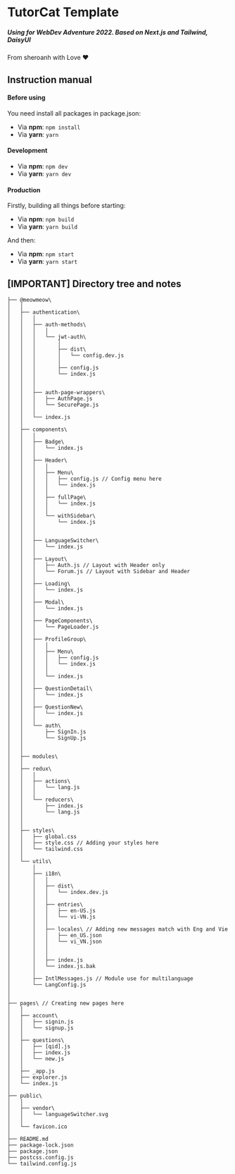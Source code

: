 # TutorCat Template
##### Using for WebDev Adventure 2022. Based on Next.js and Tailwind, DaisyUI
From sheroanh with Love ❤️

## Instruction manual
#### Before using
You need install all packages in package.json:
- Via **npm**: `npm install`
- Via **yarn**: `yarn`

#### Development 
- Via **npm**: `npm dev`
- Via **yarn**: `yarn dev`

#### Production
Firstly, building all things before starting:
- Via **npm**: `npm build`
- Via **yarn**: `yarn build`

And then:
- Via **npm**: `npm start`
- Via **yarn**: `yarn start`


## [IMPORTANT] Directory tree and notes

```base
├── @meowmeow\
│   │
│   ├── authentication\
│   │   │
│   │   ├── auth-methods\
│   │   │   │
│   │   │   └── jwt-auth\
│   │   │       │
│   │   │       ├── dist\
│   │   │       │   └── config.dev.js
│   │   │       │
│   │   │       ├── config.js
│   │   │       └── index.js
│   │   │
│   │   │
│   │   ├── auth-page-wrappers\
│   │   │   ├── AuthPage.js
│   │   │   └── SecurePage.js
│   │   │
│   │   └── index.js
│   │
│   ├── components\
│   │   │
│   │   ├── Badge\
│   │   │   └── index.js
│   │   │
│   │   ├── Header\
│   │   │   │
│   │   │   ├── Menu\
│   │   │   │   ├── config.js // Config menu here
│   │   │   │   └── index.js
│   │   │   │
│   │   │   ├── fullPage\
│   │   │   │   └── index.js
│   │   │   │
│   │   │   └── withSidebar\
│   │   │       └── index.js
│   │   │
│   │   │
│   │   ├── LanguageSwitcher\
│   │   │   └── index.js
│   │   │
│   │   ├── Layout\
│   │   │   ├── Auth.js // Layout with Header only
│   │   │   └── Forum.js // Layout with Sidebar and Header
│   │   │
│   │   ├── Loading\
│   │   │   └── index.js
│   │   │
│   │   ├── Modal\
│   │   │   └── index.js
│   │   │
│   │   ├── PageComponents\
│   │   │   └── PageLoader.js
│   │   │
│   │   ├── ProfileGroup\
│   │   │   │
│   │   │   ├── Menu\
│   │   │   │   ├── config.js
│   │   │   │   └── index.js
│   │   │   │
│   │   │   └── index.js
│   │   │
│   │   ├── QuestionDetail\
│   │   │   └── index.js
│   │   │
│   │   ├── QuestionNew\
│   │   │   └── index.js
│   │   │
│   │   └── auth\
│   │       ├── SignIn.js
│   │       └── SignUp.js
│   │
│   │
│   ├── modules\
│   │
│   ├── redux\
│   │   │
│   │   ├── actions\
│   │   │   └── lang.js
│   │   │
│   │   └── reducers\
│   │       ├── index.js
│   │       └── lang.js
│   │
│   │
│   ├── styles\
│   │   ├── global.css
│   │   ├── style.css // Adding your styles here
│   │   └── tailwind.css
│   │
│   └── utils\
│       │
│       ├── i18n\
│       │   │
│       │   ├── dist\
│       │   │   └── index.dev.js
│       │   │
│       │   ├── entries\
│       │   │   ├── en-US.js
│       │   │   └── vi-VN.js
│       │   │
│       │   ├── locales\ // Adding new messages match with Eng and Vie
│       │   │   ├── en_US.json
│       │   │   └── vi_VN.json
│       │   │   
│       │   │
│       │   ├── index.js
│       │   └── index.js.bak
│       │
│       ├── IntlMessages.js // Module use for multilanguage
│       └── LangConfig.js
│
│
├── pages\ // Creating new pages here
│   │
│   ├── account\
│   │   ├── signin.js
│   │   └── signup.js
│   │
│   ├── questions\
│   │   ├── [qid].js
│   │   ├── index.js
│   │   └── new.js
│   │
│   ├── _app.js
│   ├── explorer.js
│   └── index.js
│
├── public\
│   │
│   ├── vendor\
│   │   └── languageSwitcher.svg
│   │
│   └── favicon.ico
│
├── README.md
├── package-lock.json
├── package.json
├── postcss.config.js
└── tailwind.config.js
```

